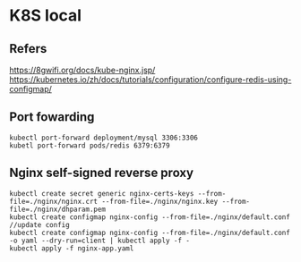 # K8S local

## Refers

<https://8gwifi.org/docs/kube-nginx.jsp/>
<https://kubernetes.io/zh/docs/tutorials/configuration/configure-redis-using-configmap/>

## Port fowarding

```shell
kubectl port-forward deployment/mysql 3306:3306
kubetl port-forward pods/redis 6379:6379
```

## Nginx self-signed reverse proxy

```shell
kubectl create secret generic nginx-certs-keys --from-file=./nginx/nginx.crt --from-file=./nginx/nginx.key --from-file=./nginx/dhparam.pem
kubectl create configmap nginx-config --from-file=./nginx/default.conf
//update config
kubectl create configmap nginx-config --from-file=./nginx/default.conf -o yaml --dry-run=client | kubectl apply -f -
kubectl apply -f nginx-app.yaml
```

